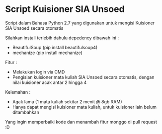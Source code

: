 # Script Kuisioner SIA Unsoed
Script dalam Bahasa Python 2.7 yang digunakan untuk mengisi Kuisioner SIA Unsoed secara otomatis 

Silahkan install terlebih dahulu depedency dibawah ini :
- BeautifulSoup (pip install beautifulsoup4)
- mechanize (pip install mechanize)

Fitur :
- Melakukan login via CMD
- Pengisian kuisioner mata kuliah SIA Unsoed secara otomatis, dengan nilai kuisioner acak antar 2 hingga 4

Kelemahan :
- Agak lama (1 mata kuliah sekitar 2 menit @ 8gb RAM)
- Hanya dapat mengisi kuisioner mata kuliah, untuk kuisioner lain belum ditambahkan

Yang ingin memperbaiki kode dan menambah fitur monggo di pull request :D
